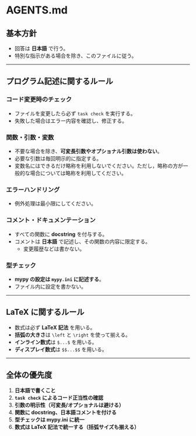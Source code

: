 # AGENTS.md

## 基本方針

- 回答は **日本語** で行う。
- 特別な指示がある場合を除き、このファイルに従う。

---

## プログラム記述に関するルール

### コード変更時のチェック

- ファイルを変更したら必ず `task check` を実行する。
- 失敗した場合はエラー内容を確認し、修正する。

### 関数・引数・変数

- 不要な場合を除き、**可変長引数やオプショナル引数は使わない**。
- 必要な引数は毎回明示的に指定する。
- 変数名にはできるだけ略称を利用しないでください。ただし，略称の方が一般的な場合については略称を利用してください。

### エラーハンドリング

- 例外処理は最小限にしてください。

### コメント・ドキュメンテーション

- すべての関数に **docstring** を付与する。
- コメントは **日本語** で記述し、その関数の内容に限定する。
  - 変更履歴などは書かない。

### 型チェック

- **mypy の設定は `mypy.ini` に記述する**。
- ファイル内に設定を書かない。

---

## LaTeX に関するルール

- 数式は必ず **LaTeX 記法** を用いる。
- **括弧の大きさ**は `\left` と `\right` を使って揃える。
- **インライン数式**は `$...$` を用いる。
- **ディスプレイ数式**は `$$...$$` を用いる。

---

## 全体の優先度

1. **日本語で書くこと**
2. **`task check` によるコード正当性の確認**
3. **引数の明示性（可変長/オプショナルは避ける）**
4. **関数に docstring、日本語コメントを付ける**
5. **型チェックは mypy.ini に統一**
6. **数式は LaTeX 記法で統一する（括弧サイズも揃える）**
